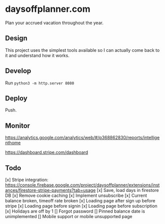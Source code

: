 # daysoffplanner.com
Plan your accrued vacation throughout the year.

## Design
This project uses the simplest tools available so I can actually come back to it and understand how it works.

## Develop
Run `python3 -m http.server 8080`

## Deploy
Push.

## Monitor
https://analytics.google.com/analytics/web/#/p368862830/reports/intelligenthome

https://dashboard.stripe.com/dashboard

## Todo 
[x] Stripe integration: https://console.firebase.google.com/project/daysoffplanner/extensions/instances/firestore-stripe-payments?tab=usage
[x] Save, load days in firestore DB
[x] Remove cookie caching
[x] Implement unsubscribe
[x] Current balance broken, timeoff rate broken
[x] Loading page after sign up before stripe
[x] Loading page before signin
[x] Loading page before subscription
[x] Holidays are off by 1
[] Forgot password
[] Pinned balance date is unimplemented
[] Mobile support or mobile unsupported page